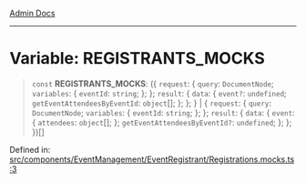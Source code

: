 [Admin Docs](/)

---

# Variable: REGISTRANTS_MOCKS

> `const` **REGISTRANTS_MOCKS**: (\{ `request`: \{ `query`: `DocumentNode`; `variables`: \{ `eventId`: `string`; \}; \}; `result`: \{ `data`: \{ `event?`: `undefined`; `getEventAttendeesByEventId`: `object`[]; \}; \}; \} \| \{ `request`: \{ `query`: `DocumentNode`; `variables`: \{ `eventId`: `string`; \}; \}; `result`: \{ `data`: \{ `event`: \{ `attendees`: `object`[]; \}; `getEventAttendeesByEventId?`: `undefined`; \}; \}; \})[]

Defined in: [src/components/EventManagement/EventRegistrant/Registrations.mocks.ts:3](https://github.com/PalisadoesFoundation/talawa-admin/blob/main/src/components/EventManagement/EventRegistrant/Registrations.mocks.ts#L3)
